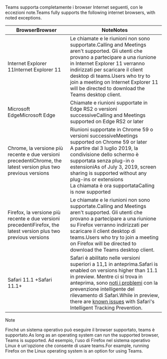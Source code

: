 <span data-ttu-id="4f93e-101">Teams supporta completamente i browser Internet seguenti, con le eccezioni note.</span><span class="sxs-lookup"><span data-stu-id="4f93e-101">Teams fully supports the following internet browsers, with noted exceptions.</span></span>

|<span data-ttu-id="4f93e-102">Browser</span><span class="sxs-lookup"><span data-stu-id="4f93e-102">Browser</span></span>  |<span data-ttu-id="4f93e-103">Note</span><span class="sxs-lookup"><span data-stu-id="4f93e-103">Notes</span></span>  |
|---------|---------|
|<span data-ttu-id="4f93e-104">Internet Explorer 11</span><span class="sxs-lookup"><span data-stu-id="4f93e-104">Internet Explorer 11</span></span>     |   <span data-ttu-id="4f93e-105">Le chiamate e le riunioni non sono supportate.</span><span class="sxs-lookup"><span data-stu-id="4f93e-105">Calling and Meetings aren't supported.</span></span> <span data-ttu-id="4f93e-106">Gli utenti che provano a partecipare a una riunione in Internet Explorer 11 verranno indirizzati per scaricare il client desktop di teams.</span><span class="sxs-lookup"><span data-stu-id="4f93e-106">Users who try to join a meeting on Internet Explorer 11 will be directed to download the Teams desktop client.</span></span>      |
|<span data-ttu-id="4f93e-107">Microsoft Edge</span><span class="sxs-lookup"><span data-stu-id="4f93e-107">Microsoft Edge</span></span>    |<span data-ttu-id="4f93e-108">Chiamate e riunioni supportate in Edge RS2 o versioni successive</span><span class="sxs-lookup"><span data-stu-id="4f93e-108">Calling and Meetings supported on Edge RS2 or later</span></span> |
|<span data-ttu-id="4f93e-109">Chrome, la versione più recente e due versioni precedenti</span><span class="sxs-lookup"><span data-stu-id="4f93e-109">Chrome, the latest version plus two previous versions</span></span>     | <span data-ttu-id="4f93e-110">Riunioni supportate in Chrome 59 o versioni successive</span><span class="sxs-lookup"><span data-stu-id="4f93e-110">Meetings supported on Chrome 59 or later</span></span><br> <span data-ttu-id="4f93e-111">A partire dal 3 luglio 2019, la condivisione dello schermo è supportata senza plug-in o estensioni</span><span class="sxs-lookup"><span data-stu-id="4f93e-111">As of July 3, 2019, screen sharing is supported without any plug-ins or extensions</span></span><br> <span data-ttu-id="4f93e-112">La chiamata è ora supportata</span><span class="sxs-lookup"><span data-stu-id="4f93e-112">Calling is now supported</span></span>     |
|<span data-ttu-id="4f93e-113">Firefox, la versione più recente e due versioni precedenti</span><span class="sxs-lookup"><span data-stu-id="4f93e-113">Firefox, the latest version plus two previous versions</span></span>     |   <span data-ttu-id="4f93e-114">Le chiamate e le riunioni non sono supportate.</span><span class="sxs-lookup"><span data-stu-id="4f93e-114">Calling and Meetings aren't supported.</span></span> <span data-ttu-id="4f93e-115">Gli utenti che provano a partecipare a una riunione su Firefox verranno indirizzati per scaricare il client desktop di teams.</span><span class="sxs-lookup"><span data-stu-id="4f93e-115">Users who try to join a meeting on Firefox will be directed to download the Teams desktop client.</span></span>       |
|<span data-ttu-id="4f93e-116">Safari 11.1 +</span><span class="sxs-lookup"><span data-stu-id="4f93e-116">Safari 11.1+</span></span>     |   <span data-ttu-id="4f93e-117">Safari è abilitato nelle versioni superiori a 11,1 in anteprima.</span><span class="sxs-lookup"><span data-stu-id="4f93e-117">Safari is enabled on versions higher than 11.1 in preview.</span></span> <span data-ttu-id="4f93e-118">Mentre ci si trova in anteprima, sono [noti i problemi](https://support.office.com/article/safari-browser-support-1aac0a7c-35a8-42c1-a7df-f674afe234df) con la prevenzione intelligente del rilevamento di Safari.</span><span class="sxs-lookup"><span data-stu-id="4f93e-118">While in preview, there are [known issues](https://support.office.com/article/safari-browser-support-1aac0a7c-35a8-42c1-a7df-f674afe234df) with Safari's Intelligent Tracking Prevention.</span></span>|

> [!NOTE]
> <span data-ttu-id="4f93e-119">Finché un sistema operativo può eseguire il browser supportato, teams è supportato.</span><span class="sxs-lookup"><span data-stu-id="4f93e-119">As long as an operating system can run the supported browser, Teams is supported.</span></span> <span data-ttu-id="4f93e-120">Ad esempio, l'uso di Firefox nel sistema operativo Linux è un'opzione che consente di usare teams.</span><span class="sxs-lookup"><span data-stu-id="4f93e-120">For example, running Firefox on the Linux operating system is an option for using Teams.</span></span>
